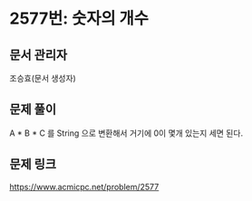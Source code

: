 # 2577번: 숫자의 개수
## 문서 관리자
조승효(문서 생성자)
## 문제 풀이
A * B * C 를 String 으로 변환해서 거기에 0이 몇개 있는지 세면 된다.
## 문제 링크
https://www.acmicpc.net/problem/2577